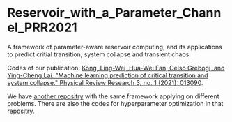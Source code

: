 # Reservoir_with_a_Parameter_Channel_PRR2021

A framework of parameter-aware reservoir computing, and its applications to predict critial transition, system collapse and transient chaos.

Codes of our publication: [Kong, Ling-Wei, Hua-Wei Fan, Celso Grebogi, and Ying-Cheng Lai. "Machine learning prediction of critical transition and system collapse." Physical Review Research 3, no. 1 (2021): 013090](https://doi.org/10.1103/PhysRevResearch.3.013090).

We have [another repositry](https://github.com/lw-kong/Reservoir_with_a_Parameter_Channel_JPC2021) with the same framework applying on different problems. There are also the codes for hyperparameter optimization in that repositry.
